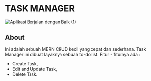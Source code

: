 # TASK MANAGER
![Aplikasi Berjalan dengan Baik (1)](https://github.com/user-attachments/assets/1af73644-b32e-4a7f-89e5-1e5d0e32a151)
## About
Ini adalah sebuah MERN CRUD kecil yang cepat dan sederhana. Task Manager ini dibuat layaknya sebuah to-do list. 
Fitur - fiturnya ada :
- Create Task,
- Edit and Update Task,
- Delete Task.
